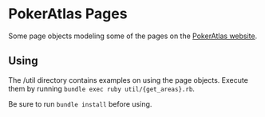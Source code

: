 # PokerAtlas Pages

Some page objects modeling some of the pages on the [PokerAtlas
website](http://www.pokeratlas.com/).


## Using

The /util directory contains examples on using the page objects. Execute them
by running ```bundle exec ruby util/{get_areas}.rb```.

Be sure to run ```bundle install``` before using.